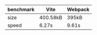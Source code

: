 | benchmark | Vite     | Webpack |
| --------- | -------- | ------- |
| size      | 400.58kB | 395kB   |
| speed     | 6.27s    | 9.61s   |
